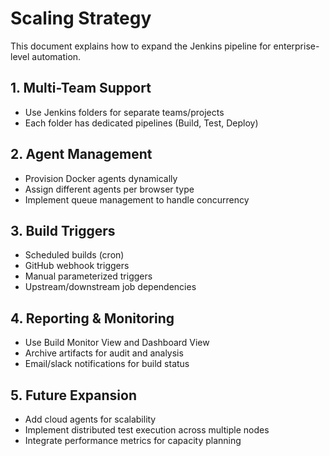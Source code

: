 # Scaling Strategy

This document explains how to expand the Jenkins pipeline for enterprise-level automation.

## 1. Multi-Team Support
- Use Jenkins folders for separate teams/projects
- Each folder has dedicated pipelines (Build, Test, Deploy)

## 2. Agent Management
- Provision Docker agents dynamically
- Assign different agents per browser type
- Implement queue management to handle concurrency

## 3. Build Triggers
- Scheduled builds (cron)
- GitHub webhook triggers
- Manual parameterized triggers
- Upstream/downstream job dependencies

## 4. Reporting & Monitoring
- Use Build Monitor View and Dashboard View
- Archive artifacts for audit and analysis
- Email/slack notifications for build status

## 5. Future Expansion
- Add cloud agents for scalability
- Implement distributed test execution across multiple nodes
- Integrate performance metrics for capacity planning